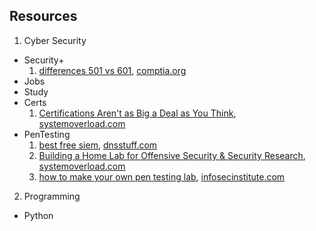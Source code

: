 ## Resources
1. Cyber Security
  * Security+
    1. [differences 501 vs 601](https://www.comptia.org/blog/comptia-security-501-vs-601), [comptia.org](www.comptia.org)
  * Jobs
  * Study
  * Certs
    1. [Certifications Aren't as Big a Deal as You Think](https://systemoverlord.com/2019/03/15/certifications-arent-as-big-a-deal-as-you-think.html), [systemoverload.com](https://systemoverlord.com/)
  * PenTesting
    1. [best free siem](https://www.dnsstuff.com/free-siem-tools), [dnsstuff.com](www.dnsstuff.com)
    2. [Building a Home Lab for Offensive Security & Security Research](https://systemoverlord.com/2017/10/24/building-a-home-lab-for-offensive-security-basics.html), [systemoverload.com](https://systemoverlord.com/)
    3. [how to make your own pen testing lab](https://resources.infosecinstitute.com/how-to-make-your-own-penetration-testing-lab/), [infosecinstitute.com](infosecinstitute.com)
2. Programming
  * Python 

